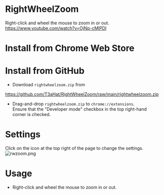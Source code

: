 # RightWheelZoom

Right-click and wheel the mouse to zoom in or out.  
https://www.youtube.com/watch?v=OjNp-cMlPDI

# Install from Chrome Web Store

# Install from GitHub

- Download `rightwheelzoom.zip` from

https://github.com/T3aHat/RightWheelZoom/raw/main/rightwheelzoom.zip

- Drag-and-drop `rightwheelzoom.zip` to `chrome://extensions`.  
  Ensure that the "Developer mode" checkbox in the top right-hand corner is checked.

# Settings

Click on the icon at the top right of the page to change the settings.
![rwzoom.png](https://github.com/T3aHat/RightWheelZoom/raw/main/rwzoom.png)

# Usage

- Right-click and wheel the mouse to zoom in or out.

